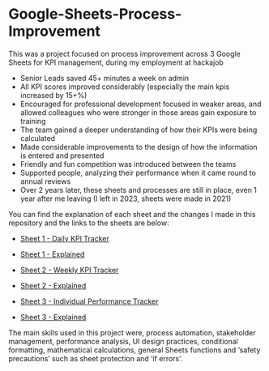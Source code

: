 # Google-Sheets-Process-Improvement

This was a project focused on process improvement across 3 Google Sheets for KPI management, during my employment at hackajob

* Senior Leads saved 45+ minutes a week on admin
* All KPI scores improved considerably (especially the main kpis increased by 15+%) 
* Encouraged for professional development focused in weaker areas, and allowed colleagues who were stronger in those areas gain exposure to training 
* The team gained a deeper understanding of how their KPIs were being calculated
* Made considerable improvements to the design of how the information is entered and presented 
* Friendly and fun competition was introduced between the teams
* Supported people, analyzing their performance when it came round to annual reviews 
* Over 2 years later, these sheets and processes are still in place, even 1 year after me leaving (I left in 2023, sheets were made in 2021)

You can find the explanation of each sheet and the changes I made in this repository and the links to the sheets are below:

- [Sheet 1 - Daily KPI Tracker](https://docs.google.com/spreadsheets/d/12UYoobccjtrzmX9VEOjLgQRXTRxT5DqF53Tcoq6xgPc/edit?gid=586722786#gid=586722786)
- [Sheet 1 - Explained]([https://github.com/R9JJAYL/Google-Sheets-Process-Improvement/blob/main/Sheet%201%20-%20Daily%20Team%20KPIs.pdf](https://github.com/R9JJAYL/Google-Sheets-Process-Improvement/blob/main/Sheet%201%20-%20Explained.pdf))
  
- [Sheet 2 - Weekly KPI Tracker](https://docs.google.com/spreadsheets/d/1RHCckzmudOT8LLC4-JD13LPP3P84e2TD1u69RtysiUY/edit?gid=703124017#gid=703124017)
- [Sheet 2 - Explained](https://github.com/R9JJAYL/Google-Sheets-Process-Improvement/blob/main/Sheet%202%20-%20Explained.pdf)
  
- [Sheet 3 - Individual Performance Tracker](https://docs.google.com/spreadsheets/d/1rfP_tJNh8LbF-j1aH9_0qBCXw05aR7iilbucGfGgMgM/edit?gid=1413052365#gid=1413052365)
- [Sheet 3 - Explained](https://github.com/R9JJAYL/Google-Sheets-Process-Improvement/blob/main/Sheet%203%20-%20Explained.pdf)

The main skills used in this project were, process automation, stakeholder management, performance analysis, UI design practices, conditional formatting, mathematical calculations, general Sheets functions and ‘safety precautions’ such as sheet protection and ‘if errors’.
